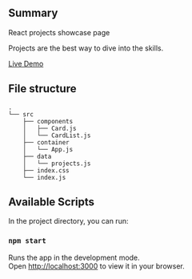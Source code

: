 ## Summary

React projects showcase page

Projects are the best way to dive into the skills.

[Live Demo](https://christy313.github.io/react15-showcase)

## File structure

```
.
└── src
    ├── components
    │   ├── Card.js
    │   └── CardList.js
    ├── container
    │   └── App.js
    ├── data
    │   └── projects.js
    ├── index.css
    └── index.js
```

## Available Scripts

In the project directory, you can run:

### `npm start`

Runs the app in the development mode.\
Open [http://localhost:3000](http://localhost:3000) to view it in your browser.

